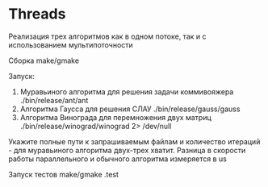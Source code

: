 # Threads
Реализация трех алгоритмов как в одном потоке, так и с использованием мультипоточности

Сборка make/gmake

Запуск:
1) Муравьиного алгоритма для решения задачи коммивояжера ./bin/release/ant/ant
2) Алгоритма Гаусса для решения СЛАУ ./bin/release/gauss/gauss
3) Алгоритма Винограда для перемножения двух матриц ./bin/release/winograd/winograd 2> /dev/null

Укажите полные пути к запрашиваемым файлам и количество итераций - для муравьиного алгоритма двух-трех хватит. Разница в скорости работы параллельного и обычного алгоритма измеряется в us

Запуск тестов make/gmake .test

